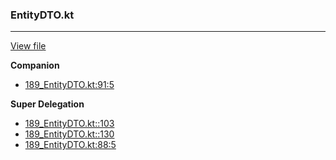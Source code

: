 ### EntityDTO.kt
---
[View file](files/189_EntityDTO.kt)

**Companion**

 - [189_EntityDTO.kt:91:5](files/189_EntityDTO.kt#L91)

**Super Delegation**

 - [189_EntityDTO.kt::103](files/189_EntityDTO.kt#L:1)
 - [189_EntityDTO.kt::130](files/189_EntityDTO.kt#L:1)
 - [189_EntityDTO.kt:88:5](files/189_EntityDTO.kt#L88)
